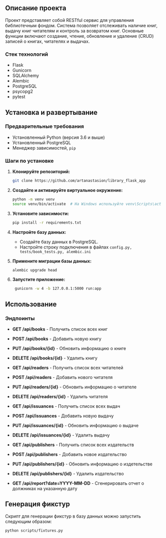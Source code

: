 ## Описание проекта

Проект представляет собой RESTful сервис для управления библиотечным фондом. Система позволяет отслеживать наличие книг, выдачу книг читателям и контроль за возвратом книг. Основные функции включают создание, чтение, обновление и удаление (CRUD) записей о книгах, читателях и выдачах.

### Стек технологий

- Flask
- Gunicorn
- SQLAlchemy
- Alembic
- PostgreSQL
- psycopg2 
- pytest

## Установка и развертывание

### Предварительные требования

- Установленный Python (версия 3.6 и выше)
- Установленный PostgreSQL
- Менеджер зависимостей, `pip`

### Шаги по установке

1. **Клонируйте репозиторий:**

   ```bash
   git clone https://github.com/artanastasion/library_flask_app
   ```

2. **Создайте и активируйте виртуальное окружение:**

   ```bash
   python -m venv venv
   source venv/bin/activate  # На Windows используйте venv\Scripts\activate
   ```

3. **Установите зависимости:**

   ```bash
   pip install -r requirements.txt
   ```

4. **Настройте базу данных:**

   - Создайте базу данных в PostgreSQL.
   - Настройте строку подключения в файлах ```config.py, tests/book_tests.py, alembic.ini```

5. **Примените миграции базы данных:**

   ```bash
   alembic upgrade head
   ```

6. **Запустите приложение:**

   ```bash
    gunicorn -w 4 -b 127.0.0.1:5000 run:app
   ```

## Использование

### Эндпоинты

- **GET /api/books** - Получить список всех книг
- **POST /api/books** - Добавить новую книгу
- **PUT /api/books/{id}** - Обновить информацию о книге
- **DELETE /api/books/{id}** - Удалить книгу
  
- **GET /api/readers** - Получить список всех читателей
- **POST /api/readers** - Добавить нового читателя
- **PUT /api/readers/{id}** - Обновить информацию о читателе
- **DELETE /api/readers/{id}** - Удалить читателя

- **GET /api/issuances** - Получить список всех выдач
- **POST /api/issuances** - Добавить новую выдачу
- **PUT /api/issuances/{id}** - Обновить информацию о выдаче
- **DELETE /api/issuances/{id}** - Удалить выдачу


- **GET /api/publishers** - Получить список всех издательств
- **POST /api/publishers** - Добавить новое издательство
- **PUT /api/publishers/{id}** - Обновить информацию о издетельстве
- **DELETE /api/publishers/{id}** - Удалить издательство

- **GET /api/report?date=YYYY-MM-DD** - Сгенерировать отчет о должниках на указанную дату


## Генерация фикстур

Скрипт для генерации фикстур в базу данных можно запустить следующим образом:

```bash
python scripts/fixtures.py
```
